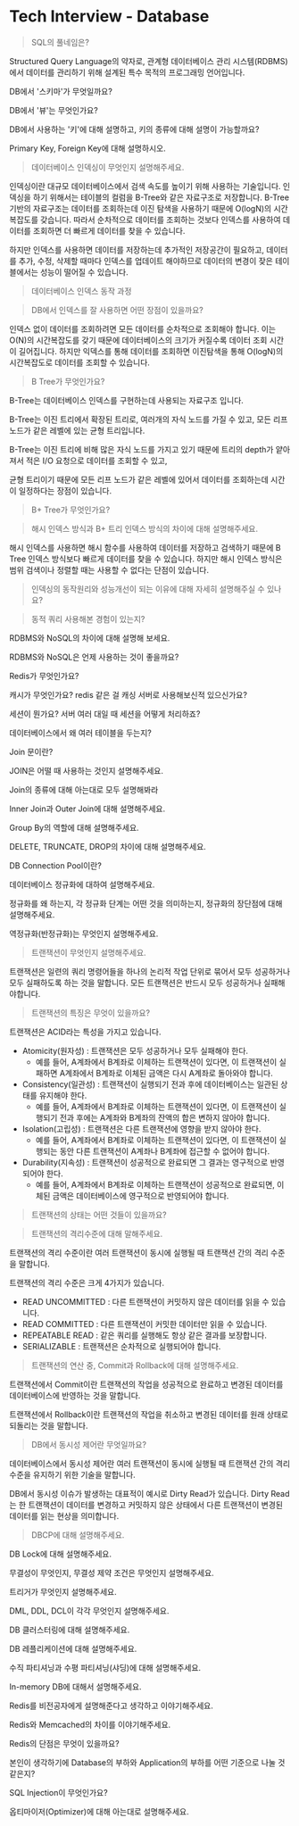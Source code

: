 # Tech Interview - Database

> SQL의 풀네임은?

Structured Query Language의 약자로, 관계형 데이터베이스 관리 시스템(RDBMS)에서
데이터를 관리하기 위해 설계된 특수 목적의 프로그래밍 언어입니다.

DB에서 '스키마'가 무엇일까요?

DB에서 '뷰'는 무엇인가요?

DB에서 사용하는 '키'에 대해 설명하고, 키의 종류에 대해 설명이 가능할까요?

Primary Key, Foreign Key에 대해 설명하시오.

> 데이터베이스 인덱싱이 무엇인지 설명해주세요.

인덱싱이란 대규모 데이터베이스에서 검색 속도를 높이기 위해 사용하는 기술입니다.
인덱싱을 하기 위해서는 테이블의 컬럼을 B-Tree와 같은 자료구조로 저장합니다.
B-Tree 기반의 자료구조는 데이터를 조회하는데 이진 탐색을 사용하기 때문에 O(logN)의 시간복잡도를 갖습니다.
따라서 순차적으로 데이터를 조회하는 것보다 인덱스를 사용하여 데이터를 조회하면 더 빠르게 데이터를 찾을 수 있습니다.

하지만 인덱스를 사용하면 데이터를 저장하는데 추가적인 저장공간이 필요하고,
데이터를 추가, 수정, 삭제할 때마다 인덱스를 업데이트 해야하므로
데이터의 변경이 잦은 테이블에서는 성능이 떨어질 수 있습니다.

> 데이터베이스 인덱스 동작 과정

> DB에서 인덱스를 잘 사용하면 어떤 장점이 있을까요?

인덱스 없이 데이터를 조회하려면 모든 데이터를 순차적으로 조회해야 합니다.
이는 O(N)의 시간복잡도를 갖기 때문에 데이터베이스의 크기가 커질수록 데이터 조회 시간이 길어집니다.
하지만 익덱스를 통해 데이터를 조회하면 이진탐색을 통해 O(logN)의 시간복잡도로 데이터를 조회할 수 있습니다.

> B Tree가 무엇인가요?

B-Tree는 데이터베이스 인덱스를 구현하는데 사용되는 자료구조 입니다.

B-Tree는 이진 트리에서 확장된 트리로, 여러개의 자식 노드를 가질 수 있고,
모든 리프 노드가 같은 레벨에 있는 균형 트리입니다.

B-Tree는 이진 트리에 비해 많은 자식 노드를 가지고 있기 때문에 
트리의 depth가 얕아져서 적은 I/O 요청으로 데이터를 조회할 수 있고,

균형 트리이기 때문에 모든 리프 노드가 같은 레벨에 있어서
데이터를 조회하는데 시간이 일정하다는 장점이 있습니다.

> B+ Tree가 무엇인가요?

> 해시 인덱스 방식과 B+ 트리 인덱스 방식의 차이에 대해 설명해주세요.

해시 인덱스를 사용하면 해시 함수를 사용하여 데이터를 저장하고 검색하기 때문에
B Tree 인덱스 방식보다 빠르게 데이터를 찾을 수 있습니다.
하지만 해시 인덱스 방식은 범위 검색이나 정렬할 때는 사용할 수 없다는 단점이 있습니다.

> 인덱싱의 동작원리와 성능개선이 되는 이유에 대해 자세히 설명해주실 수 있나요?

> 동적 쿼리 사용해본 경험이 있는지?

RDBMS와 NoSQL의 차이에 대해 설명해 보세요.

RDBMS와 NoSQL은 언제 사용하는 것이 좋을까요?

Redis가 무엇인가요?

캐시가 무엇인가요? redis 같은 걸 캐싱 서버로 사용해보신적 있으신가요?

세션이 뭔가요? 서버 여러 대일 때 세션을 어떻게 처리하죠?

데이터베이스에서 왜 여러 테이블을 두는지?

Join 문이란?

JOIN은 어떨 때 사용하는 것인지 설명해주세요.

Join의 종류에 대해 아는대로 모두 설명해봐라

Inner Join과 Outer Join에 대해 설명해주세요.

Group By의 역할에 대해 설명해주세요.

DELETE, TRUNCATE, DROP의 차이에 대해 설명해주세요.

DB Connection Pool이란?

데이터베이스 정규화에 대하여 설명해주세요.

정규화를 왜 하는지, 각 정규화 단계는 어떤 것을 의미하는지, 정규화의 장단점에 대해 설명해주세요.

역정규화(반정규화)는 무엇인지 설명해주세요.

> 트랜잭션이 무엇인지 설명해주세요.

트랜잭션은 일련의 쿼리 명령어들을 하나의 논리적 작업 단위로 묶어서
모두 성공하거나 모두 실패하도록 하는 것을 말합니다.
모든 트랜잭션은 반드시 모두 성공하거나 실패해야합니다.

> 트랜잭션의 특징은 무엇이 있을까요?

트랜잭션은 ACID라는 특성을 가지고 있습니다.
* Atomicity(원자성) : 트랜잭션은 모두 성공하거나 모두 실패해야 한다.
  * 예를 들어, A계좌에서 B계좌로 이체하는 트랜잭션이 있다면, 이 트랜잭션이 실패하면 A계좌에서 B계좌로 이체된 금액은 다시 A계좌로 돌아와야 합니다.
* Consistency(일관성) : 트랜잭션이 실행되기 전과 후에 데이터베이스는 일관된 상태를 유지해야 한다.
  * 예를 들어, A계좌에서 B계좌로 이체하는 트랜잭션이 있다면, 이 트랜잭션이 실행되기 전과 후에는 A계좌와 B계좌의 잔액의 합은 변하지 않아야 합니다.
* Isolation(고립성) : 트랜잭션은 다른 트랜잭션에 영향을 받지 않아야 한다.
  * 예를 들어, A계좌에서 B계좌로 이체하는 트랜잭션이 있다면, 이 트랜잭션이 실행되는 동안 다른 트랜잭션이 A계좌나 B계좌에 접근할 수 없어야 합니다.
* Durability(지속성) : 트랜잭션이 성공적으로 완료되면 그 결과는 영구적으로 반영되어야 한다.
  * 예를 들어, A계좌에서 B계좌로 이체하는 트랜잭션이 성공적으로 완료되면, 이체된 금액은 데이터베이스에 영구적으로 반영되어야 합니다.

> 트랜잭션의 상태는 어떤 것들이 있을까요?

> 트랜잭션의 격리수준에 대해 말해주세요.

트랜잭션의 격리 수준이란 여러 트랜잭션이 동시에 실행될 때
트랜잭션 간의 격리 수준을 말합니다. 

트랜잭션의 격리 수준은 크게 4가지가 있습니다.
* READ UNCOMMITTED : 다른 트랜잭션이 커밋하지 않은 데이터를 읽을 수 있습니다.
* READ COMMITTED : 다른 트랜잭션이 커밋한 데이터만 읽을 수 있습니다.
* REPEATABLE READ : 같은 쿼리를 실행해도 항상 같은 결과를 보장합니다.
* SERIALIZABLE : 트랜잭션은 순차적으로 실행되어야 합니다.

> 트랜잭션의 연산 중, Commit과 Rollback에 대해 설명해주세요.

트랜잭션에서 Commit이란 트랜잭션의 작업을 성공적으로 완료하고
변경된 데이터를 데이터베이스에 반영하는 것을 말합니다.

트랜잭션에서 Rollback이란 트랜잭션의 작업을 취소하고
변경된 데이터를 원래 상태로 되돌리는 것을 말합니다.

> DB에서 동시성 제어란 무엇일까요?

데이터베이스에서 동시성 제어란 여러 트랜잭션이 동시에 실행될 때
트랜잭션 간의 격리 수준을 유지하기 위한 기술을 말합니다.

DB에서 동시성 이슈가 발생하는 대표적이 예시로 Dirty Read가 있습니다.
Dirty Read는 한 트랜잭션이 데이터를 변경하고 커밋하지 않은 상태에서
다른 트랜잭션이 변경된 데이터를 읽는 현상을 의미합니다.

> DBCP에 대해 설명해주세요.

DB Lock에 대해 설명해주세요.

무결성이 무엇인지, 무결성 제약 조건은 무엇인지 설명해주세요.

트리거가 무엇인지 설명해주세요.

DML, DDL, DCL이 각각 무엇인지 설명해주세요.

DB 클러스터링에 대해 설명해주세요.

DB 레플리케이션에 대해 설명해주세요.

수직 파티셔닝과 수평 파티셔닝(샤딩)에 대해 설명해주세요.

In-memory DB에 대해서 설명해주세요.

Redis를 비전공자에게 설명해준다고 생각하고 이야기해주세요.

Redis와 Memcached의 차이를 이야기해주세요.

Redis의 단점은 무엇이 있을까요?

본인이 생각하기에 Database의 부하와 Application의 부하를 어떤 기준으로 나눌 것 같은지?

SQL Injection이 무엇인가요?

옵티마이저(Optimizer)에 대해 아는대로 설명해주세요.